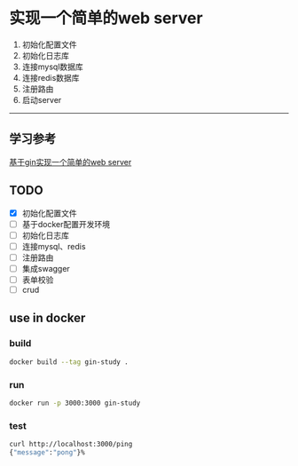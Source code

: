 # 实现一个简单的web server

1. 初始化配置文件
2. 初始化日志库
3. 连接mysql数据库
4. 连接redis数据库
5. 注册路由
6. 启动server

---

## 学习参考

[基于gin实现一个简单的web server](https://juejin.cn/post/7033793209360711716)

## TODO

- [x] 初始化配置文件
- [ ] 基于docker配置开发环境
- [ ] 初始化日志库
- [ ] 连接mysql、redis
- [ ] 注册路由
- [ ] 集成swagger
- [ ] 表单校验
- [ ] crud

## use in docker

### build

```bash
docker build --tag gin-study .
```

### run

```bash
docker run -p 3000:3000 gin-study
```

### test

```bash
curl http://localhost:3000/ping
{"message":"pong"}%
```

